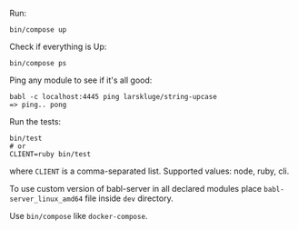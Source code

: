 Run:

```
bin/compose up
```

Check if everything is Up:
```
bin/compose ps
```

Ping any module to see if it's all good:
```
babl -c localhost:4445 ping larskluge/string-upcase
=> ping.. pong
```

Run the tests:
```
bin/test
# or
CLIENT=ruby bin/test
```
where `CLIENT` is a comma-separated list. Supported values: node, ruby, cli.

To use custom version of babl-server in all declared modules place `babl-server_linux_amd64` file inside `dev` directory.

Use `bin/compose` like `docker-compose`.
